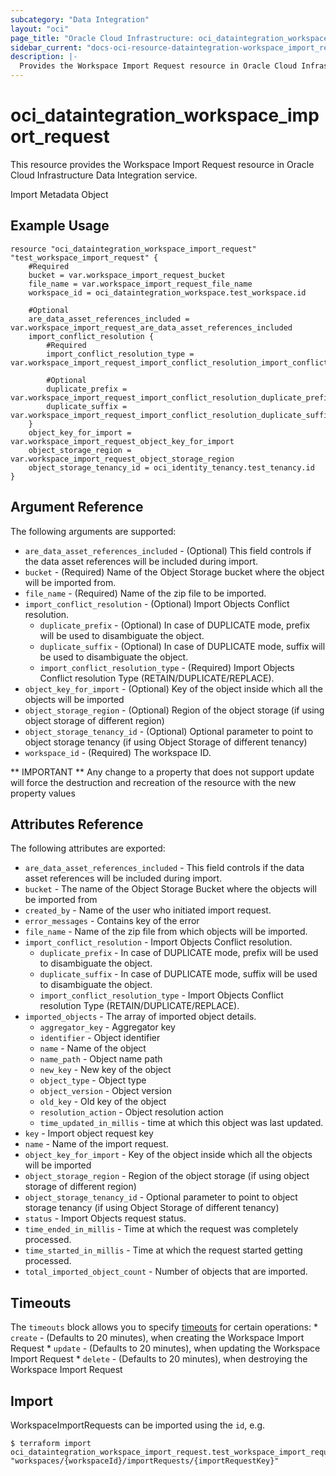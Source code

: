 ```yaml
---
subcategory: "Data Integration"
layout: "oci"
page_title: "Oracle Cloud Infrastructure: oci_dataintegration_workspace_import_request"
sidebar_current: "docs-oci-resource-dataintegration-workspace_import_request"
description: |-
  Provides the Workspace Import Request resource in Oracle Cloud Infrastructure Data Integration service
---
```


# oci_dataintegration_workspace_import_request
This resource provides the Workspace Import Request resource in Oracle Cloud Infrastructure Data Integration service.

Import Metadata Object

## Example Usage

```hcl
resource "oci_dataintegration_workspace_import_request" "test_workspace_import_request" {
	#Required
	bucket = var.workspace_import_request_bucket
	file_name = var.workspace_import_request_file_name
	workspace_id = oci_dataintegration_workspace.test_workspace.id

	#Optional
	are_data_asset_references_included = var.workspace_import_request_are_data_asset_references_included
	import_conflict_resolution {
		#Required
		import_conflict_resolution_type = var.workspace_import_request_import_conflict_resolution_import_conflict_resolution_type

		#Optional
		duplicate_prefix = var.workspace_import_request_import_conflict_resolution_duplicate_prefix
		duplicate_suffix = var.workspace_import_request_import_conflict_resolution_duplicate_suffix
	}
	object_key_for_import = var.workspace_import_request_object_key_for_import
	object_storage_region = var.workspace_import_request_object_storage_region
	object_storage_tenancy_id = oci_identity_tenancy.test_tenancy.id
}
```

## Argument Reference

The following arguments are supported:

* `are_data_asset_references_included` - (Optional) This field controls if the data asset references will be included during import.
* `bucket` - (Required) Name of the Object Storage bucket where the object will be imported from.
* `file_name` - (Required) Name of the zip file to be imported.
* `import_conflict_resolution` - (Optional) Import Objects Conflict resolution.
	* `duplicate_prefix` - (Optional) In case of DUPLICATE mode, prefix will be used to disambiguate the object.
	* `duplicate_suffix` - (Optional) In case of DUPLICATE mode, suffix will be used to disambiguate the object.
	* `import_conflict_resolution_type` - (Required) Import Objects Conflict resolution Type (RETAIN/DUPLICATE/REPLACE).
* `object_key_for_import` - (Optional) Key of the object inside which all the objects will be imported
* `object_storage_region` - (Optional) Region of the object storage (if using object storage of different region)
* `object_storage_tenancy_id` - (Optional) Optional parameter to point to object storage tenancy (if using Object Storage of different tenancy)
* `workspace_id` - (Required) The workspace ID.


** IMPORTANT **
Any change to a property that does not support update will force the destruction and recreation of the resource with the new property values

## Attributes Reference

The following attributes are exported:

* `are_data_asset_references_included` - This field controls if the data asset references will be included during import.
* `bucket` - The name of the Object Storage Bucket where the objects will be imported from
* `created_by` - Name of the user who initiated import request.
* `error_messages` - Contains key of the error
* `file_name` - Name of the zip file from which objects will be imported.
* `import_conflict_resolution` - Import Objects Conflict resolution.
	* `duplicate_prefix` - In case of DUPLICATE mode, prefix will be used to disambiguate the object.
	* `duplicate_suffix` - In case of DUPLICATE mode, suffix will be used to disambiguate the object.
	* `import_conflict_resolution_type` - Import Objects Conflict resolution Type (RETAIN/DUPLICATE/REPLACE).
* `imported_objects` - The array of imported object details.
	* `aggregator_key` - Aggregator key
	* `identifier` - Object identifier
	* `name` - Name of the object
	* `name_path` - Object name path
	* `new_key` - New key of the object
	* `object_type` - Object type
	* `object_version` - Object version
	* `old_key` - Old key of the object
	* `resolution_action` - Object resolution action
	* `time_updated_in_millis` - time at which this object was last updated.
* `key` - Import object request key
* `name` - Name of the import request.
* `object_key_for_import` - Key of the object inside which all the objects will be imported
* `object_storage_region` - Region of the object storage (if using object storage of different region)
* `object_storage_tenancy_id` - Optional parameter to point to object storage tenancy (if using Object Storage of different tenancy)
* `status` - Import Objects request status.
* `time_ended_in_millis` - Time at which the request was completely processed.
* `time_started_in_millis` - Time at which the request started getting processed.
* `total_imported_object_count` - Number of objects that are imported.

## Timeouts

The `timeouts` block allows you to specify [timeouts](https://registry.terraform.io/providers/oracle/oci/latest/docs/guides/changing_timeouts) for certain operations:
	* `create` - (Defaults to 20 minutes), when creating the Workspace Import Request
	* `update` - (Defaults to 20 minutes), when updating the Workspace Import Request
	* `delete` - (Defaults to 20 minutes), when destroying the Workspace Import Request


## Import

WorkspaceImportRequests can be imported using the `id`, e.g.

```
$ terraform import oci_dataintegration_workspace_import_request.test_workspace_import_request "workspaces/{workspaceId}/importRequests/{importRequestKey}" 
```

